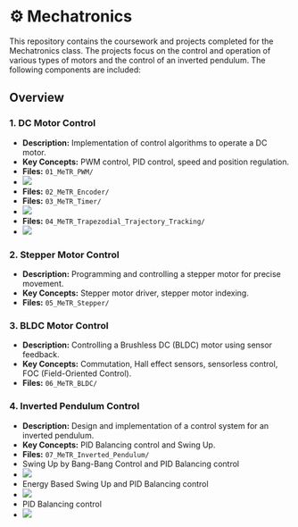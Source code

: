 # ⚙ Mechatronics
This repository contains the coursework and projects completed for the Mechatronics class. The projects focus on the control and operation of various types of motors and the control of an inverted pendulum. The following components are included:


## Overview

### 1. DC Motor Control
- **Description:** Implementation of control algorithms to operate a DC motor.
- **Key Concepts:** PWM control, PID control, speed and position regulation.
- **Files:** `01_MeTR_PWM/`  
- <a href="https://youtu.be/hDL8RUhCPB4"><img src="https://img.shields.io/badge/YouTube-FF0000?style=for-the-badge&logo=youtube&logoColor=white"/></a>
- **Files:** `02_MeTR_Encoder/`
- **Files:** `03_MeTR_Timer/`  
- <a href="https://youtube.com/shorts/ksDDeBqZKb4?feature=share"><img src="https://img.shields.io/badge/YouTube-FF0000?style=for-the-badge&logo=youtube&logoColor=white"/></a>
- **Files:** `04_MeTR_Trapezodial_Trajectory_Tracking/`  
- <a href="https://youtube.com/shorts/N7a_fgtnn20?feature=share"><img src="https://img.shields.io/badge/YouTube-FF0000?style=for-the-badge&logo=youtube&logoColor=white"/></a>

### 2. Stepper Motor Control
- **Description:** Programming and controlling a stepper motor for precise movement.
- **Key Concepts:** Stepper motor driver, stepper motor indexing.
- **Files:** `05_MeTR_Stepper/`

### 3. BLDC Motor Control
- **Description:** Controlling a Brushless DC (BLDC) motor using sensor feedback.
- **Key Concepts:** Commutation, Hall effect sensors, sensorless control, FOC (Field-Oriented Control).
- **Files:** `06_MeTR_BLDC/`

### 4. Inverted Pendulum Control
- **Description:** Design and implementation of a control system for an inverted pendulum.
- **Key Concepts:** PID Balancing control and Swing Up.
- **Files:** `07_MeTR_Inverted_Pendulum/`
- Swing Up by Bang-Bang Control and PID Balancing control  
- <a href="https://www.youtube.com/watch?v=M16-Izn_8K4"><img src="https://img.shields.io/badge/YouTube-FF0000?style=for-the-badge&logo=youtube&logoColor=white"/></a>
- Energy Based Swing Up and PID Balancing control  
- <a href="https://www.youtube.com/watch?v=eSvOrTcRFEs"><img src="https://img.shields.io/badge/YouTube-FF0000?style=for-the-badge&logo=youtube&logoColor=white"/></a>
- PID Balancing control  
- <a href="https://www.youtube.com/watch?v=EB0JsRLRheY"><img src="https://img.shields.io/badge/YouTube-FF0000?style=for-the-badge&logo=youtube&logoColor=white"/></a>
